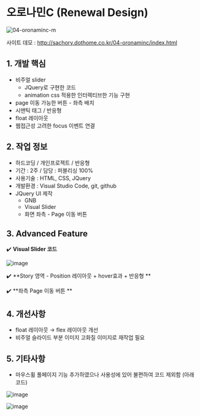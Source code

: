 # 오로나민C (Renewal Design)

![04-oronaminc-m](https://user-images.githubusercontent.com/126562076/224906573-01e6a430-7ab0-461a-a16d-aab34ac425c8.png)


사이트 데모 : [<http://sachory.dothome.co.kr/04-oronaminc/index.html>](http://sachory.dothome.co.kr/04-oronaminc/index.html)

## 1. 개발 핵심
* 비주얼 slider
  * JQuery로 구현한 코드
  * animation css 적용한 인터렉티브한 기능 구현
* page 이동 가능한 버튼 - 좌측 배치
* 시맨틱 태그 / 반응형
* float 레이아웃
* 웹접근성 고려한 focus 이벤트 연결


  
  
   
## 2. 작업 정보
* 하드코딩 / 개인프로젝트 / 반응형
* 기간 : 2주 / 담당 : 퍼블리싱 100% 
* 사용기술 : HTML, CSS, JQuery
* 개발환경 : Visual Studio Code, git, github
* JQuery UI 제작
  * GNB 
  * Visual Slider
  * 화면 좌측 - Page 이동 버튼



## 3. Advanced Feature

:heavy_check_mark: **Visual Slider 코드**

![image](https://user-images.githubusercontent.com/126562076/225229325-68b3314a-74d2-48b4-a866-6daae11e4037.png)

:heavy_check_mark: **Story 영역 - Position 레이아웃 + hover효과 + 반응형 **


:heavy_check_mark: **좌측 Page 이동 버튼 **






## 4. 개선사항
- float 레이아웃 → flex 레이아웃 개선
- 비주얼 슬라이드 부분 이미지 고화질 이미지로 재작업 필요

## 5. 기타사항
- 마우스휠 풀페이지 기능 추가하였으나 사용성에 있어 불편하여 코드 제외함 (아래 코드)

![image](https://user-images.githubusercontent.com/126562076/225227213-8e95b596-535c-4080-a312-ffced1e1ff7a.png)

![image](https://user-images.githubusercontent.com/126562076/225227446-13eaf276-b2fb-48b3-90b3-7e149897e14c.png)




